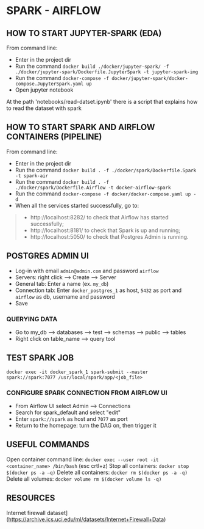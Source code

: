 # SPARK - AIRFLOW

## HOW TO START JUPYTER-SPARK (EDA)

From command line:

- Enter in the project dir
- Run the command ```docker build ./docker/jupyter-spark/ -f ./docker/jupyter-spark/Dockerfile.JupyterSpark -t jupyter-spark-img```
- Run the command ```docker-compose -f docker/jupyter-spark/docker-compose.JupyterSpark.yaml up```
- Open jupyter notebook

At the path 'notebooks/read-datset.ipynb' there is a script that explains how to read the dataset with spark

## HOW TO START SPARK AND AIRFLOW CONTAINERS (PIPELINE)

From command line:

- Enter in the project dir
- Run the command ```docker build . -f ./docker/spark/Dockerfile.Spark -t spark-air```
- Run the command ```docker build . -f ./docker/spark/Dockerfile.Airflow -t docker-airflow-spark```
- Run the command ```docker-compose -f docker/docker-compose.yaml up -d```
- When all the services started successfully, go to:

> - http://localhost:8282/ to check that Airflow has started successfully;
> - http://localhost:8181/ to check that Spark is up and running;
> - http://localhost:5050/ to check that Postgres Admin is running.

## POSTGRES ADMIN UI

- Log-in with email ```admin@admin.com``` and password ```airflow```
- Servers: right click --> Create --> Server
- General tab: Enter a name (ex. ```my_db```)
- Connection tab: Enter ```docker_postgres_1``` as host, ```5432``` as port and ```airflow``` as db, username and password
- Save

### QUERYING DATA

- Go to my_db --> databases --> test --> schemas --> public --> tables
- Right click on table_name --> query tool

## TEST SPARK JOB

```docker exec -it docker_spark_1 spark-submit --master spark://spark:7077 /usr/local/spark/app/<job_file>```

### CONFIGURE SPARK CONNECTION FROM AIRFLOW UI

- From Airflow UI select Admin --> Connections
- Search for spark_default and select "edit"
- Enter ```spark://spark``` as host and ```7077``` as port
- Return to the homepage: turn the DAG on, then trigger it

## USEFUL COMMANDS

Open container command line:    ```docker exec --user root -it <container_name> /bin/bash``` (esc crtl+z)
Stop all containers:            ```docker stop $(docker ps -a –q)```
Delete all containers:          ```docker rm $(docker ps -a -q)```
Delete all volumes:             ```docker volume rm $(docker volume ls -q)```

## RESOURCES

Internet firewall dataset](https://archive.ics.uci.edu/ml/datasets/Internet+Firewall+Data)
[]()
